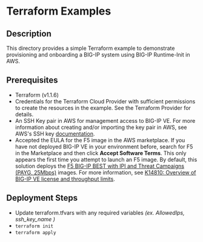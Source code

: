 # Terraform Examples

## Description

This directory provides a simple Terraform example to demonstrate provisioning and onboarding a BIG-IP system using BIG-IP Runtime-Init in AWS.

## Prerequisites
 * Terraform (v1.1.6)
 * Credentials for the Terraform Cloud Provider with sufficient permissions to create the resources in the example. See the Terraform Provider for details.
 *  An SSH Key pair in AWS for management access to BIG-IP VE. For more information about creating and/or importing the key pair in AWS, see AWS's SSH key [documentation](https://docs.aws.amazon.com/AWSEC2/latest/UserGuide/ec2-key-pairs.html).
 * Accepted the EULA for the F5 image in the AWS marketplace. If you have not deployed BIG-IP VE in your environment before, search for F5 in the Marketplace and then click **Accept Software Terms**. This only appears the first time you attempt to launch an F5 image. By default, this solution deploys the [F5 BIG-IP BEST with IPI and Threat Campaigns (PAYG, 25Mbps)](https://aws.amazon.com/marketplace/pp/prodview-nlakutvltzij4) images. For more information, see [K14810: Overview of BIG-IP VE license and throughput limits](https://support.f5.com/csp/article/K14810).

## Deployment Steps
 * Update terraform.tfvars with any required variables *(ex. AllowedIps, ssh_key_name )*
 * `terraform init`
 * `terraform apply`
